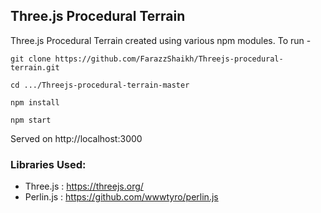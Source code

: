 ## Three.js Procedural Terrain

Three.js Procedural Terrain created using various npm modules.
To run -

```
git clone https://github.com/FarazzShaikh/Threejs-procedural-terrain.git
```
```
cd .../Threejs-procedural-terrain-master
```
```
npm install
```
```
npm start
```
Served on http://localhost:3000

### Libraries Used:
 - Three.js   : https://threejs.org/
 - Perlin.js  : https://github.com/wwwtyro/perlin.js
